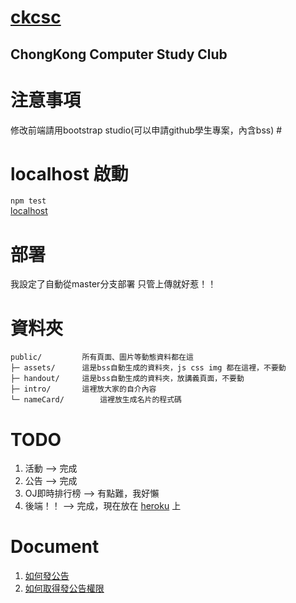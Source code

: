 # [ckcsc](https://ckcsc.herokuapp.com) #
## ChongKong Computer Study Club ##

# 注意事項 #
修改前端請用bootstrap studio(可以申請github學生專案，內含bss) #

# localhost 啟動 #
`npm test`  
[localhost](http://localhost:3000)  

# 部署 #
我設定了自動從master分支部署
只管上傳就好惹！！

# 資料夾 #
```
public/			所有頁面、圖片等動態資料都在這
├─ assets/		這是bss自動生成的資料夾，js css img 都在這裡，不要動
├─ handout/		這是bss自動生成的資料夾，放講義頁面，不要動
├─ intro/		這裡放大家的自介內容
└─ nameCard/		這裡放生成名片的程式碼
 ```
# TODO #
1. 活動 --> 完成
2. 公告 --> 完成
3. OJ即時排行榜 --> 有點難，我好懶
4. 後端！！ --> 完成，現在放在 [heroku](https://ckcsc.herokuapp.com) 上

# Document #
1. [如何發公告](https://github.com/ckcsc-32nd/ckcsc/blob/master/doc/announce.md)  
2. [如何取得發公告權限](https://github.com/ckcsc-32nd/ckcsc/blob/master/doc/access.md)  
